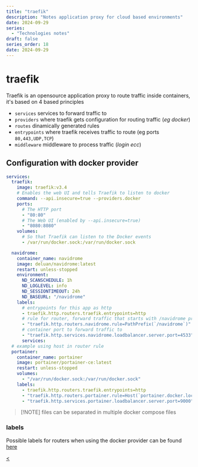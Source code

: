 ```yaml
---
title: "traefik"
description: "Notes application proxy for cloud based environments"
date: 2024-09-29
series:
  - "Technologies notes"
draft: false
series_order: 18
date: 2024-09-29
---
```


# traefik

Traefik is an opensource application proxy to route traffic inside containers, it's based on 4 based principles

- `services` services to forward traffic to
- `providers` where traefik gets configuration for routing traffic (*eg docker*)
- `routes` dinamically generated rules
- `entrypoints` where traefik receives traffic to route (eg ports `80,443,UDP,TCP`)
- `middleware`  middleware to process traffic (*login ecc*)


## Configuration with docker provider

```yaml
services:
  traefik:
    image: traefik:v3.4
    # Enables the web UI and tells Traefik to listen to docker
    command: --api.insecure=true --providers.docker
    ports:
      # The HTTP port
      - "80:80"
      # The Web UI (enabled by --api.insecure=true)
      - "8080:8080"
    volumes:
      # So that Traefik can listen to the Docker events
      - /var/run/docker.sock:/var/run/docker.sock

  navidrome:
    container_name: navidrome
    image: deluan/navidrome:latest
    restart: unless-stopped
    environment:
      ND_SCANSCHEDULE: 1h
      ND_LOGLEVEL: info
      ND_SESSIONTIMEOUT: 24h
      ND_BASEURL: "/navidrome"
    labels:
	  # entrypoints for this app as http
      - traefik.http.routers.traefik.entrypoints=http
	  # rule for router, forward traffic that starts with /navidrome prefix
      - "traefik.http.routers.navidrome.rule=PathPrefix(`/navidrome`)"
	  # container port to forward traffic to
      - "traefik.http.services.navidrome.loadbalancer.server.port=4533"
	  services:
  # example using host in router rule
  portainer:
    container_name: portainer
    image: portainer/portainer-ce:latest
    restart: unless-stopped
    volumes:
      - "/var/run/docker.sock:/var/run/docker.sock"
    labels:
      - traefik.http.routers.traefik.entrypoints=http
      - "traefik.http.routers.portainer.rule=Host(`portainer.docker.localhost`)"
      - "traefik.http.services.portainer.loadbalancer.server.port=9000"

```
>[!NOTE] files can be separated in multiple docker compose files

### labels

Possible labels for routers when using the docker provider can be found [here](https://doc.traefik.io/traefik/routing/routers/#rule)

[<](pages/technologies/navidrome.md)
